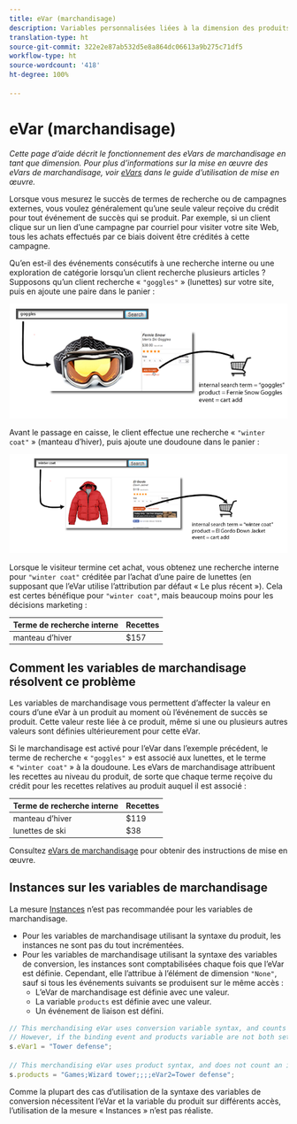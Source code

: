```yaml
---
title: eVar (marchandisage)
description: Variables personnalisées liées à la dimension des produits.
translation-type: ht
source-git-commit: 322e2e87ab532d5e8a864dc06613a9b275c71df5
workflow-type: ht
source-wordcount: '418'
ht-degree: 100%

---
```



# eVar (marchandisage)

*Cette page d’aide décrit le fonctionnement des eVars de marchandisage en tant que dimension. Pour plus d’informations sur la mise en œuvre des eVars de marchandisage, voir [eVars](/help/implement/vars/page-vars/evar.md) dans le guide d’utilisation de mise en œuvre.*

Lorsque vous mesurez le succès de termes de recherche ou de campagnes externes, vous voulez généralement qu’une seule valeur reçoive du crédit pour tout événement de succès qui se produit. Par exemple, si un client clique sur un lien d’une campagne par courriel pour visiter votre site Web, tous les achats effectués par ce biais doivent être crédités à cette campagne.

Qu’en est-il des événements consécutifs à une recherche interne ou une exploration de catégorie lorsqu’un client recherche plusieurs articles ? Supposons qu’un client recherche « `"goggles"` » (lunettes) sur votre site, puis en ajoute une paire dans le panier :

![Exemple de lunettes](assets/merch-example-goggles.png)

Avant le passage en caisse, le client effectue une recherche « `"winter coat"` » (manteau d’hiver), puis ajoute une doudoune dans le panier :

![Exemple de manteau](assets/merch-example-coat.png)

Lorsque le visiteur termine cet achat, vous obtenez une recherche interne pour `"winter coat"` créditée par l’achat d’une paire de lunettes (en supposant que l’eVar utilise l’attribution par défaut « Le plus récent »). Cela est certes bénéfique pour `"winter coat"`, mais beaucoup moins pour les décisions marketing :

| Terme de recherche interne | Recettes |
|---|---|
| manteau d’hiver | $157 |

## Comment les variables de marchandisage résolvent ce problème

Les variables de marchandisage vous permettent d’affecter la valeur en cours d’une eVar à un produit au moment où l’événement de succès se produit. Cette valeur reste liée à ce produit, même si une ou plusieurs autres valeurs sont définies ultérieurement pour cette eVar.

Si le marchandisage est activé pour l’eVar dans l’exemple précédent, le terme de recherche « `"goggles"` » est associé aux lunettes, et le terme « `"winter coat"` » à la doudoune. Les eVars de marchandisage attribuent les recettes au niveau du produit, de sorte que chaque terme reçoive du crédit pour les recettes relatives au produit auquel il est associé :

| Terme de recherche interne | Recettes |
|---|---|
| manteau d’hiver | $119 |
| lunettes de ski | $38 |

Consultez [eVars de marchandisage](/help/implement/vars/page-vars/evar-merchandising.md) pour obtenir des instructions de mise en œuvre.

## Instances sur les variables de marchandisage

La mesure [Instances](../metrics/instances.md) n’est pas recommandée pour les variables de marchandisage.

* Pour les variables de marchandisage utilisant la syntaxe du produit, les instances ne sont pas du tout incrémentées.
* Pour les variables de marchandisage utilisant la syntaxe des variables de conversion, les instances sont comptabilisées chaque fois que l’eVar est définie. Cependant, elle l’attribue à l’élément de dimension `"None"`, sauf si tous les événements suivants se produisent sur le même accès :
   * L’eVar de marchandisage est définie avec une valeur.
   * La variable `products` est définie avec une valeur.
   * Un événement de liaison est défini.

```js
// This merchandising eVar uses conversion variable syntax, and counts an instance.
// However, if the binding event and products variable are not both set, the instance attributes to "None".
s.eVar1 = "Tower defense";

// This merchandising eVar uses product syntax, and does not count an instance.
s.products = "Games;Wizard tower;;;;eVar2=Tower defense";
```

Comme la plupart des cas d’utilisation de la syntaxe des variables de conversion nécessitent l’eVar et la variable du produit sur différents accès, l’utilisation de la mesure « Instances » n’est pas réaliste.
